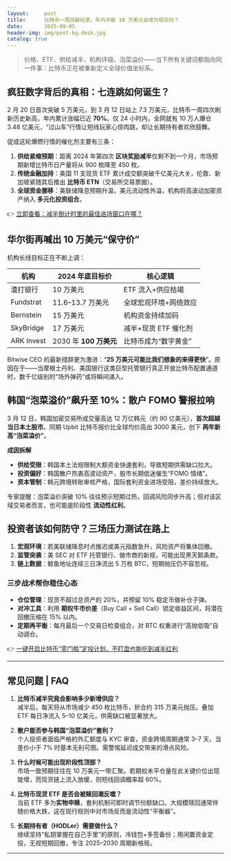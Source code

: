 ```yaml
---
layout:     post
title:      比特币一周四破纪录，年内冲破 10 万美元会成为现实吗？
date:       2025-09-05
header-img: img/post-bg-desk.jpg
catalog: true
---
```


> 价格、ETF、供给减半、机构评级、泡菜溢价——当下所有关键词都指向同一件事：比特币正在被重新定义全球价值坐标系。

## 疯狂数字背后的真相：七连跳如何诞生？

2 月 20 日首次突破 5 万美元，到 3 月 12 日站上 7.3 万美元，比特币一周四次刷新历史新高，年内累计涨幅已近 **70%**。仅 24 小时内，全网就有 10 万人爆仓 3.48 亿美元，“过山车”行情让短线玩家心惊肉跳，却让长期持有者欢欣鼓舞。

促成这轮爆燃行情的催化剂主要有三条：

1. **供给紧缩预期**：距离 2024 年第四次 **区块奖励减半**仅剩不到一个月，市场预期新增比特币日产量将从 900 枚降至 450 枚。
2. **传统金融加持**：美国 11 支现货 ETF 累计成交额突破千亿美元大关，伦敦、新加坡紧随其后推出 **比特币 ETN**（交易所交易票据）。
3. **全球资金挪移**：美联储降息预期升温，美元流动性外溢，机构将高波动加密资产纳入 **多元化投资组合**。

👉 [立即查看：减半倒计时里的最佳进场窗口在哪？](https://okxdog.com/)

## 华尔街再喊出 10 万美元“保守价”

机构长线目标正在不断上调：

| 机构 | 2024 年底目标价 | 核心逻辑 |
| --- | --- | --- |
| 渣打银行 | 10 万美元 | ETF 流入+供应枯竭 |
| Fundstrat | 11.6–13.7 万美元 | 全球宏观环境+网络效应 |
| Bernstein | 15 万美元 | 机构资金持续加码 |
| SkyBridge | 17 万美元 | 减半+现货 ETF 催化剂 |
| ARK Invest | 2030 年 **100 万美元** | 比特币成为“数字黄金” |

Bitwise CEO 的最新措辞更为激进：“**25 万美元可能比我们想象的来得更快**”。原因在于——当摩根士丹利、美国银行这类巨型托管银行真正开放比特币配置通道时，数千亿级别的“场外弹药”或将瞬间涌入。

## 韩国“泡菜溢价”飙升至 10%：散户 FOMO 警报拉响

3 月 12 日，韩国加密交易所成交量高达 12 万亿韩元（约 90 亿美元），**首次超越当日本土股市**。同期 Upbit 比特币报价比全球均价高出 3000 美元，创下 **两年新高“泡菜溢价”**。

**成因拆解**

- **供给受限**：韩国本土法规限制大额资金快速套利，导致短期供需缺口拉大。
- **投资偏好**：韩国散户热衷高波动资产，股市长期低迷催生“FOMO 情绪”。
- **资本管制**：韩元跨境转账审核严格，国际套利资金进场受阻，差价持续放大。

专家提醒：泡菜溢价突破 10% 往往预示短期过热，回调风险同步升高；但对该区域交易者而言，也可能是阶段性 **流动性红利**。

## 投资者该如何防守？三场压力测试在路上

1. **宏观环境**：若美联储降息时点推迟或美元指数急升，风险资产将集体回撤。
2. **监管突袭**：美 SEC 对 ETF 托管银行、做市商的新规，可能出现黑天鹅条款。
3. **链上数据**：鲸鱼地址连续三日净流出 5 万枚 BTC，短期抛压仍不容忽视。

### 三步战术帮你稳住心态

- **仓位管理**：现货不超过总资产的 20%，并预留 10% 稳定币做补仓子弹。
- **对冲工具**：利用 **期权牛市价差**（Buy Call + Sell Call）锁定收益区间，将潜在回撤压缩在 15% 以内。
- **定期再平衡**：每月最后一个交易日检查组合，对 BTC 权重进行“高抛低吸”自动调仓。

👉 [一键开启比特币“零门槛”定投计划，不盯盘也能吃到减半红利](https://okxdog.com/)

---

## 常见问题 | FAQ

1. **比特币减半究竟会影响多少新增供应？**  
   减半后，每天将从市场减少 450 枚比特币，折合约 315 万美元抛压。叠加 ETF 每日净流入 5–10 亿美元，供需缺口被显著放大。

2. **散户能否参与韩国“泡菜溢价”套利？**  
   个人投资者面临严格的外汇额度与 KYC 审查，资金跨境周期通常 3–7 天，当差价小于 7% 时基本无利可图。需警惕延迟成交带来的滑点风险。

3. **什么时候可能出现阶段性顶部？**  
   市场一致预期往往在 10 万美元一带汇聚。若期权未平仓量在此关键价位出现陡增，而现货链上流入放缓，则短线回调概率超 60%。

4. **比特币现货 ETF 是否会被赎回潮反噬？**  
   当前 ETF 多为**实物申赎**，套利机制可即时调节份额缺口。大规模赎回通常伴随价格大跌，这在现行规则中对市场反而是流动性“平衡器”。

5. **长期持有者（HODLer）需要做什么？**  
   继续坚持“私钥掌握在自己手里”的原则，冷钱包+多签备份；用闲置资金定投，无视短期回撤，专注 2025–2030 周期新格局。

---